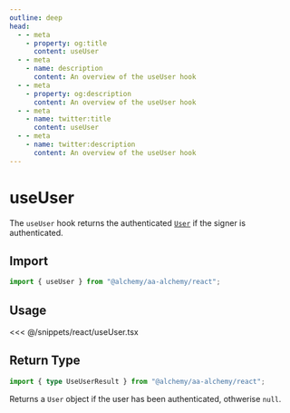```yaml
---
outline: deep
head:
  - - meta
    - property: og:title
      content: useUser
  - - meta
    - name: description
      content: An overview of the useUser hook
  - - meta
    - property: og:description
      content: An overview of the useUser hook
  - - meta
    - name: twitter:title
      content: useUser
  - - meta
    - name: twitter:description
      content: An overview of the useUser hook
---
```


# useUser

The `useUser` hook returns the authenticated [`User`](accountkit.alchemy.com/resources/types.html#user) if the signer is authenticated.

## Import

```ts
import { useUser } from "@alchemy/aa-alchemy/react";
```

## Usage

<<< @/snippets/react/useUser.tsx

## Return Type

```ts
import { type UseUserResult } from "@alchemy/aa-alchemy/react";
```

Returns a `User` object if the user has been authenticated, othwerise `null`.

